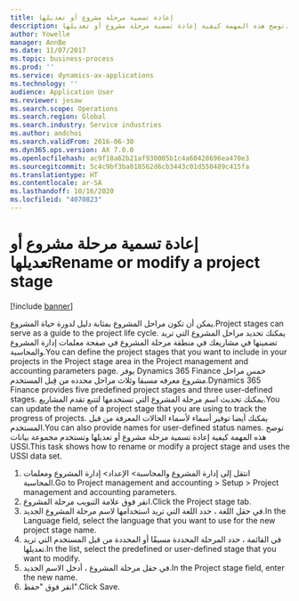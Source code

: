 ```yaml
---
title: إعادة تسمية مرحلة مشروع أو تعديلها
description: توضح هذه المهمة كيفية إعادة تسمية مرحلة مشروع أو تعديلها.
author: Yowelle
manager: AnnBe
ms.date: 11/07/2017
ms.topic: business-process
ms.prod: ''
ms.service: dynamics-ax-applications
ms.technology: ''
audience: Application User
ms.reviewer: josaw
ms.search.scope: Operations
ms.search.region: Global
ms.search.industry: Service industries
ms.author: andchoi
ms.search.validFrom: 2016-06-30
ms.dyn365.ops.version: AX 7.0.0
ms.openlocfilehash: ac9f18a62b21af930005b1c4a60428696ea470e3
ms.sourcegitcommit: 5c4c9bf3ba018562d6cb3443c01d550489c415fa
ms.translationtype: HT
ms.contentlocale: ar-SA
ms.lasthandoff: 10/16/2020
ms.locfileid: "4070823"
---
```

# <a name="rename-or-modify-a-project-stage"></a><span data-ttu-id="04733-103">إعادة تسمية مرحلة مشروع أو تعديلها</span><span class="sxs-lookup"><span data-stu-id="04733-103">Rename or modify a project stage</span></span>

[!include [banner](../../includes/banner.md)]

<span data-ttu-id="04733-104">يمكن أن تكون مراحل المشروع بمثابة دليل لدورة حياة المشروع.</span><span class="sxs-lookup"><span data-stu-id="04733-104">Project stages can serve as a guide to the project life cycle.</span></span> <span data-ttu-id="04733-105">يمكنك تحديد مراحل المشروع التي تريد تضمينها في مشاريعك في منطقة مرحلة المشروع في صفحة معلمات إدارة المشروع والمحاسبة.</span><span class="sxs-lookup"><span data-stu-id="04733-105">You can define the project stages that you want to include in your projects in the Project stage area in the Project management and accounting parameters page.</span></span> <span data-ttu-id="04733-106">يوفر Dynamics 365 Finance خمس مراحل مشروع معرفه مسبقا وثلاث مراحل محدده من قِبل المستخدم.</span><span class="sxs-lookup"><span data-stu-id="04733-106">Dynamics 365 Finance provides five predefined project stages and three user-defined stages.</span></span> <span data-ttu-id="04733-107">يمكنك تحديث اسم مرحلة المشروع التي تستخدمها لتتبع تقدم المشاريع.</span><span class="sxs-lookup"><span data-stu-id="04733-107">You can update the name of a project stage that you are using to track the progress of projects.</span></span> <span data-ttu-id="04733-108">يمكنك أيضا توفير أسماء لأسماء الحالات المعرفة من قبل المستخدم.</span><span class="sxs-lookup"><span data-stu-id="04733-108">You can also provide names for user-defined status names.</span></span> <span data-ttu-id="04733-109">توضح هذه المهمة كيفية إعادة تسمية مرحلة مشروع أو تعديلها وتستخدم مجموعة بيانات USSI.</span><span class="sxs-lookup"><span data-stu-id="04733-109">This task shows how to rename or modify a project stage and uses the USSI data set.</span></span>

1. <span data-ttu-id="04733-110">انتقل إلى إدارة المشروع والمحاسبة> الإعداد> إدارة المشروع ومعلمات المحاسبة.</span><span class="sxs-lookup"><span data-stu-id="04733-110">Go to Project management and accounting > Setup > Project management and accounting parameters.</span></span>
2. <span data-ttu-id="04733-111">انقر فوق علامة التبويب مرحلة المشروع.</span><span class="sxs-lookup"><span data-stu-id="04733-111">Click the Project stage tab.</span></span>
3. <span data-ttu-id="04733-112">في حقل اللغة ، حدد اللغة التي تريد استخدامها لاسم مرحلة المشروع الجديد.</span><span class="sxs-lookup"><span data-stu-id="04733-112">In the Language field, select the language that you want to use for the new project stage name.</span></span>
4. <span data-ttu-id="04733-113">في القائمة ، حدد المرحلة المحددة مسبقًا أو المحددة من قبل المستخدم التي تريد تعديلها.</span><span class="sxs-lookup"><span data-stu-id="04733-113">In the list, select the predefined or user-defined stage that you want to modify.</span></span> 
5. <span data-ttu-id="04733-114">في حقل مرحلة المشروع ، أدخل الاسم الجديد.</span><span class="sxs-lookup"><span data-stu-id="04733-114">In the Project stage field, enter the new name.</span></span>
6. <span data-ttu-id="04733-115">انقر فوق "حفظ".</span><span class="sxs-lookup"><span data-stu-id="04733-115">Click Save.</span></span>
